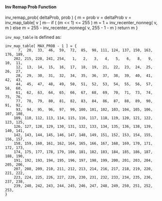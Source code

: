 #### Inv Remap Prob Function

<div class="syntax">
inv_remap_prob( deltaProb, prob ) {
    m = prob
    v = deltaProb
    v = inv_map_table[ v ]
    m--
    if ( (m << 1) <= 255 )
        m = 1 + inv_recenter_nonneg( v, m )
    else
        m = 255 - inv_recenter_nonneg( v, 255 - 1 - m )
    return m
}
</div>

`inv_map_table` is defined as:

~~~~~
inv_map_table[ MAX_PROB - 1 ] = {
      7,  20,  33,  46,  59,  72,  85,  98, 111, 124, 137, 150, 163, 176, 189,
    202, 215, 228, 241, 254,   1,   2,   3,   4,   5,   6,   8,   9,  10,  11,
     12,  13,  14,  15,  16,  17,  18,  19,  21,  22,  23,  24,  25,  26,  27,
     28,  29,  30,  31,  32,  34,  35,  36,  37,  38,  39,  40,  41,  42,  43,
     44,  45,  47,  48,  49,  50,  51,  52,  53,  54,  55,  56,  57,  58,  60,
     61,  62,  63,  64,  65,  66,  67,  68,  69,  70,  71,  73,  74,  75,  76,
     77,  78,  79,  80,  81,  82,  83,  84,  86,  87,  88,  89,  90,  91,  92,
     93,  94,  95,  96,  97,  99, 100, 101, 102, 103, 104, 105, 106, 107, 108,
    109, 110, 112, 113, 114, 115, 116, 117, 118, 119, 120, 121, 122, 123, 125,
    126, 127, 128, 129, 130, 131, 132, 133, 134, 135, 136, 138, 139, 140, 141,
    142, 143, 144, 145, 146, 147, 148, 149, 151, 152, 153, 154, 155, 156, 157,
    158, 159, 160, 161, 162, 164, 165, 166, 167, 168, 169, 170, 171, 172, 173,
    174, 175, 177, 178, 179, 180, 181, 182, 183, 184, 185, 186, 187, 188, 190,
    191, 192, 193, 194, 195, 196, 197, 198, 199, 200, 201, 203, 204, 205, 206,
    207, 208, 209, 210, 211, 212, 213, 214, 216, 217, 218, 219, 220, 221, 222,
    223, 224, 225, 226, 227, 229, 230, 231, 232, 233, 234, 235, 236, 237, 238,
    239, 240, 242, 243, 244, 245, 246, 247, 248, 249, 250, 251, 252, 253,
}
~~~~~

